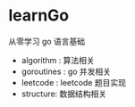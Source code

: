 # learnGo
从零学习 go 语言基础

- algorithm : 算法相关
- goroutines : go 并发相关
- leetcode : leetcode 题目实现
- structure: 数据结构相关
